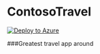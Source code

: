 # ContosoTravel

[![Deploy to Azure](http://azuredeploy.net/deploybutton.png)](https://azuredeploy.net/)

###Greatest travel app around
